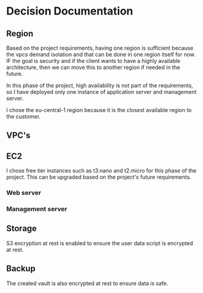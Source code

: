 # Decision Documentation 
## Region

Based on the project requirements, having one region is sufficient because the vpcs demand isolation and that can be done in one region itself for now. IF the goal is security and if the client wants to have a highly available architecture, then we can move this to another region if needed in the future.

In this phase of the project, high availability is not part of the requirements, so I have deployed only one instance of application server and management server.

I chose the eu-central-1 region because it is the closest available region to the customer.

## VPC's



## EC2

I chose free tier instances such as t3.nano and t2.micro for this phase of the project. This can be upgraded based on the project's future requirements.

### Web server



### Management server




## Storage

S3 encryption at rest is enabled to ensure the user data script is encrypted at rest.

## Backup 

The created vault is also encrypted at rest to ensure data is safe. 